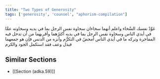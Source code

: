 ```yaml
---
title: "Two Types of Generosity"
tags: ['generosity', 'counsel', "aphorism-compilation"]
---
```


 عَوِّدْ نفسك السَّخاء واعلم أنهما سخاءان سخاوة نفس الرجل بما في يديه وسخاوته عمَّا في أيدي الناس وسخاوة نفس الرجل بما في يديه أكثرُهما وأقربهما من أن تدخل فيه المفاخرة وتركه ما في أيدي الناس أمحضُ في التكرُّم وأنزه من الدنس فإن هو جمعهما فبذل وعف فقد استكمل الجود والكرم

## Similar Sections
- [[Section (adka.59)]]
